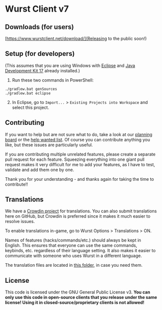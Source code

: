 # Wurst Client v7

## Downloads (for users)

[https://www.wurstclient.net/download/](Releasing to the public soon!)

## Setup (for developers)

(This assumes that you are using Windows with [Eclipse](https://www.eclipse.org/downloads/) and [Java Development Kit 17](https://adoptium.net/?variant=openjdk17&jvmVariant=hotspot) already installed.)

1. Run these two commands in PowerShell:

```
./gradlew.bat genSources
./gradlew.bat eclipse
```

2. In Eclipse, go to `Import...` > `Existing Projects into Workspace` and select this project.

## Contributing

If you want to help but are not sure what to do, take a look at our [planning board](https://github.com/orgs/Wurst-Imperium/projects/5/views/1) or the [help wanted list](https://github.com/Wurst-Imperium/Wurst7/issues?q=is%3Aissue+is%3Aopen+label%3A%22help+wanted%22). Of course you can contribute anything you like, but these issues are particularly useful.

If you are contributing multiple unrelated features, please create a separate pull request for each feature. Squeezing everything into one giant pull request makes it very difficult for me to add your features, as I have to test, validate and add them one by one.

Thank you for your understanding - and thanks again for taking the time to contribute!!

## Translations

We have a [Crowdin project](https://crowdin.com/project/wurst7) for translations. You can also submit translations here on GitHub, but Crowdin is preferred since it makes it much easier to resolve issues.

To enable translations in-game, go to Wurst Options > Translations > ON.

Names of features (hacks/commands/etc.) should always be kept in English. This ensures that everyone can use the same commands, keybinds, etc. regardless of their language setting. It also makes it easier to communicate with someone who uses Wurst in a different language.

The translation files are located in [this folder](https://github.com/Wurst-Imperium/Wurst7/tree/master/src/main/resources/assets/wurst/lang), in case you need them.

## License

This code is licensed under the GNU General Public License v3. **You can only use this code in open-source clients that you release under the same license! Using it in closed-source/proprietary clients is not allowed!**
